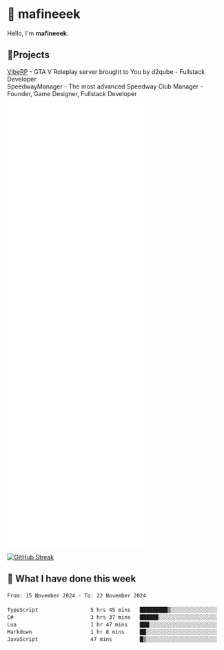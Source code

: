 # 👋 mafineeek
Hello, I'm **mafineeek**.

## 📝Projects

[VibeRP](https://v-rp.pl) - GTA V Roleplay server brought to You by d2qube - Fullstack Developer<br/>
SpeedwayManager - The most advanced Speedway Club Manager - Founder, Game Designer, Fullstack Developer


![](./github-metrics.svg)

[![GitHub Streak](https://streak-stats.demolab.com/?user=mafineeek)](https://git.io/streak-stats)

## 📰 What I have done this week
<!--START_SECTION:waka-->

```txt
From: 15 November 2024 - To: 22 November 2024

TypeScript                 5 hrs 45 mins   █████████▒░░░░░░░░░░░░░░░   37.98 %
C#                         3 hrs 37 mins   ██████░░░░░░░░░░░░░░░░░░░   23.96 %
Lua                        1 hr 47 mins    ███░░░░░░░░░░░░░░░░░░░░░░   11.83 %
Markdown                   1 hr 8 mins     ██░░░░░░░░░░░░░░░░░░░░░░░   07.58 %
JavaScript                 47 mins         █▒░░░░░░░░░░░░░░░░░░░░░░░   05.22 %
```

<!--END_SECTION:waka-->
